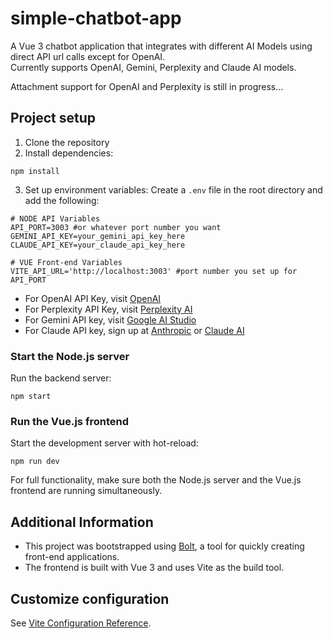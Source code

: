 # simple-chatbot-app

A Vue 3 chatbot application that integrates with different AI Models using direct API url calls except for OpenAI.  
Currently supports OpenAI, Gemini, Perplexity and Claude AI models.  

Attachment support for OpenAI and Perplexity is still in progress... 

## Project setup

1. Clone the repository
2. Install dependencies:
```
npm install
```
3. Set up environment variables:
Create a `.env` file in the root directory and add the following:

```
# NODE API Variables
API_PORT=3003 #or whatever port number you want
GEMINI_API_KEY=your_gemini_api_key_here
CLAUDE_API_KEY=your_claude_api_key_here

# VUE Front-end Variables
VITE_API_URL='http://localhost:3003' #port number you set up for API_PORT
```

- For OpenAI API Key, visit [OpenAI](https://help.openai.com/en/articles/4936850-where-do-i-find-my-openai-api-key)
- For Perplexity API Key, visit [Perplexity AI](https://www.perplexity.ai/hub/faq/pplx-api)
- For Gemini API key, visit [Google AI Studio](https://makersuite.google.com/app/apikey)
- For Claude API key, sign up at [Anthropic](https://www.anthropic.com) or [Claude AI](https://claude.ai)

### Start the Node.js server
Run the backend server:
```
npm start
```

### Run the Vue.js frontend
Start the development server with hot-reload:
```
npm run dev
```

For full functionality, make sure both the Node.js server and the Vue.js frontend are running simultaneously.

## Additional Information

- This project was bootstrapped using [Bolt](https://bolt.new), a tool for quickly creating front-end applications.
- The frontend is built with Vue 3 and uses Vite as the build tool.

## Customize configuration
See [Vite Configuration Reference](https://vitejs.dev/config/).
